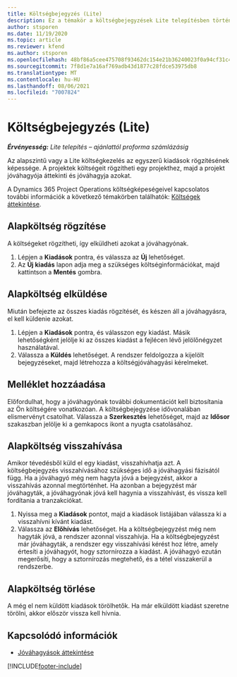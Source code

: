 ```yaml
---
title: Költségbejegyzés (Lite)
description: Ez a témakör a költségbejegyzések Lite telepítésben történő használatának módjával kapcsolatos információkat tartalmaz.
author: stsporen
ms.date: 11/19/2020
ms.topic: article
ms.reviewer: kfend
ms.author: stsporen
ms.openlocfilehash: 48bf86a5cee475708f93462dc154e21b36240023f0a94cf31c49e9a096951736
ms.sourcegitcommit: 7f8d1e7a16af769adb43d1877c28fdce53975db8
ms.translationtype: MT
ms.contentlocale: hu-HU
ms.lasthandoff: 08/06/2021
ms.locfileid: "7007824"
---
```

# <a name="expense-entry-lite"></a>Költségbejegyzés (Lite)

_**Érvényesség:** Lite telepítés – ajánlattól proforma számlázásig_

Az alapszintű vagy a Lite költségkezelés az egyszerű kiadások rögzítésének képessége. A projektek költségeit rögzítheti egy projekthez, majd a projekt jóváhagyója áttekinti és jóváhagyja azokat.

A Dynamics 365 Project Operations költségképeségeivel kapcsolatos további információk a következő témakörben találhatók: [Költségek áttekintése](expense-overview.md).

## <a name="capture-a-basic-expense"></a>Alapköltség rögzítése

A költségeket rögzítheti, így elküldheti azokat a jóváhagyónak.

1. Lépjen a **Kiadások** pontra, és válassza az **Új** lehetőséget.
2. Az **Új kiadás** lapon adja meg a szükséges költséginformációkat, majd kattintson a **Mentés** gombra.

## <a name="submit-a-basic-expense"></a>Alapköltség elküldése

Miután befejezte az összes kiadás rögzítését, és készen áll a jóváhagyásra, el kell küldenie azokat.

1. Lépjen a **Kiadások** pontra, és válasszon egy kiadást. Másik lehetőségként jelölje ki az összes kiadást a fejlécen lévő jelölőnégyzet használatával.
2. Válassza a **Küldés** lehetőséget. A rendszer feldolgozza a kijelölt bejegyzéseket, majd létrehozza a költségjóváhagyási kérelmeket.

## <a name="add-an-attachment"></a>Melléklet hozzáadása

Előfordulhat, hogy a jóváhagyónak további dokumentációt kell biztosítania az Ön költségére vonatkozóan. A költségbejegyzése idővonalában elismervényt csatolhat. Válassza a **Szerkesztés** lehetőséget, majd az **Idősor** szakaszban jelölje ki a gemkapocs ikont a nyugta csatolásához.

## <a name="recall-a-basic-expense"></a>Alapköltség visszahívása

Amikor tévedésből küld el egy kiadást, visszahívhatja azt. A költségbejegyzés visszahívásához szükséges idő a jóváhagyási fázisától függ.  Ha a jóváhagyó még nem hagyta jóvá a bejegyzést, akkor a visszahívás azonnal megtörténhet. Ha azonban a bejegyzést már jóváhagyták, a jóváhagyónak jóvá kell hagynia a visszahívást, és vissza kell fordítania a tranzakciókat.

1. Nyissa meg a **Kiadások** pontot, majd a kiadások listájában válassza ki a visszahívni kívánt kiadást.
2. Válassza az **Előhívás** lehetőséget. Ha a költségbejegyzést még nem hagyták jóvá, a rendszer azonnal visszahívja. Ha a költségbejegyzést már jóváhagyták, a rendszer egy visszahívási kérést hoz létre, amely értesíti a jóváhagyót, hogy sztornírozza a kiadást. A jóváhagyó ezután megerősíti, hogy a sztornírozás megtehető, és a tétel visszakerül a rendszerbe.

## <a name="delete-a-basic-expense"></a>Alapköltség törlése

A még el nem küldött kiadások törölhetők. Ha már elküldött kiadást szeretne törölni, akkor először vissza kell hívnia.

## <a name="see-also"></a>Kapcsolódó információk

- [Jóváhagyások áttekintése](../approvals/approvals-overview.md)


[!INCLUDE[footer-include](../includes/footer-banner.md)]
